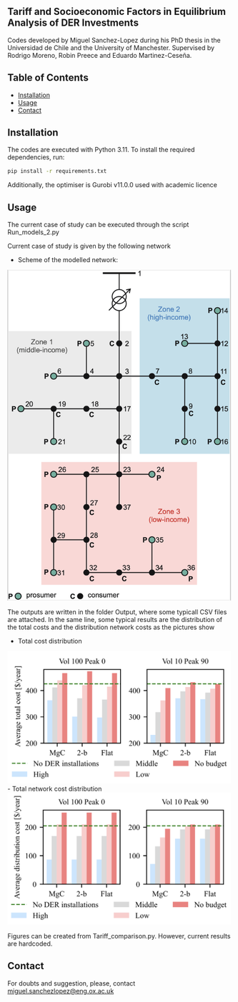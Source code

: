 ## Tariff and Socioeconomic Factors in Equilibrium Analysis of DER Investments

Codes developed by Miguel Sanchez-Lopez during his PhD thesis in the Universidad de Chile and the University of Manchester. Supervised by Rodrigo Moreno, Robin Preece and Eduardo Martinez-Ceseña.

## Table of Contents
- [Installation](#installation)
- [Usage](#usage)
- [Contact](#contact)

## Installation
The codes are executed with Python 3.11. To install the required dependencies, run:

```sh
pip install -r requirements.txt 
```
Additionally, the optimiser is Gurobi v11.0.0 used with academic licence

## Usage
The current case of study can be executed through the script Run_models_2.py

Current case of study is given by the following network 

- Scheme of the modelled network:
<img src="Data/IEEE37_2.png" alt="Project Screenshot" width="500">

The outputs are written in the folder Output, where some typicall CSV files are attached. In the same line, some typical results are the distribution of the total costs and the distribution network costs as the pictures show
- Total cost distribution
<img src="Output/TotalCosts.png" alt="Project Screenshot" width="500">
- Total network cost distribution
<img src="Output/NetworkCosts.png" alt="Project Screenshot" width="500">


Figures can be created from Tariff_comparison.py. However, current results are hardcoded.
## Contact
For doubts and suggestion, please, contact miguel.sanchezlopez@eng.ox.ac.uk
